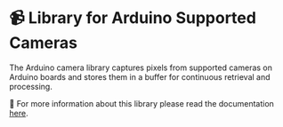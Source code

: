 # 📹 Library for Arduino Supported Cameras

The Arduino camera library captures pixels from supported cameras on Arduino boards and stores them in a buffer for continuous retrieval and processing.

📖 For more information about this library please read the documentation [here](./docs/).
